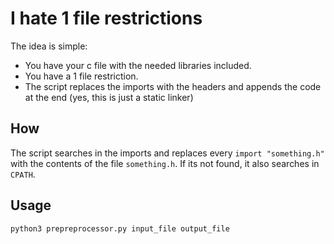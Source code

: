 # I hate 1 file restrictions
The idea is simple:
* You have your c file with the needed libraries included.
* You have a 1 file restriction.
* The script replaces the imports with the headers and appends the code at the
  end (yes, this is just a static linker)

## How
The script searches in the imports and replaces every `import "something.h"`
with the contents of the file `something.h`. If its not found, it also 
searches in `CPATH`.  

## Usage
```sh
python3 prepreprocessor.py input_file output_file
```

